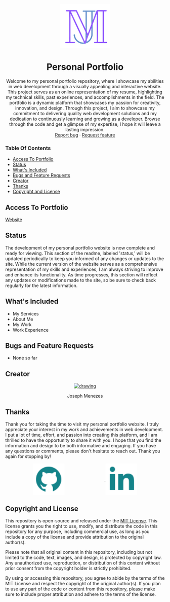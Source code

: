 <!--suppress ALL -->



<div align="center">
    <a href="https://github.com/joeguy57/PersonalPortfolio">
        <img src="mainLogo.png" alt="Personal Port">
    </a>
</div>

<h1 align="center">Personal Portfolio</h1>

<p align="center">
   Welcome to my personal portfolio repository, where I showcase my abilities in web development through a visually appealing and interactive website. This project serves as an online representation of my resume, highlighting my technical skills, past experiences, and accomplishments in the field. The portfolio is a dynamic platform that showcases my passion for creativity, innovation, and design. Through this project, I aim to showcase my commitment to delivering quality web development solutions and my dedication to continuously learning and growing as a developer. Browse through the code and get a glimpse of my expertise, I hope it will leave a lasting impression.
    <br>
    <a href="https://github.com/joeguy57/PersonalPortfolio/issues">Report bug</a>
    ·
    <a href="https://github.com/joeguy57/PersonalPortfolio/issues">Request feature</a>
</p>

### Table Of Contents
- [Access To Portfolio](#access-to-portfolio)
- [Status](#status)
- [What's Included](#whats-included)
- [Bugs and Feature Requests](#bugs-and-feature-requests)
- [Creator](#creator)
- [Thanks](#thanks)
- [Copyright and License](#copyright-and-license)

## Access To Portfolio
<a href="https://josephmenezes.me/">Website</a>

## Status
The development of my personal portfolio website is now complete and ready for viewing. This section of the readme, labeled 'status,' will be updated periodically to keep you informed of any changes or updates to the site. While the current version of the website serves as a comprehensive representation of my skills and experiences, I am always striving to improve and enhance its functionality. As time progresses, this section will reflect any updates or modifications made to the site, so be sure to check back regularly for the latest information.

## What's Included
- My Services
- About Me
- My Work
- Work Experience

## Bugs and Feature Requests
- None so far

## Creator
<div align="center">
    <a href="https://github.com/joeguy57">  
        <img src="https://avatars.githubusercontent.com/u/56702275?s=400&u=026c4c9ee2a9450b09d8a7605644dd1161b1d91b&v=4" alt="drawing" width="100"/>  
    </a>
    <p>Joseph Menezes</p>
</div>

## Thanks
<p>Thank you for taking the time to visit my personal portfolio website. I truly appreciate your interest in my work and achievements in web development. I put a lot of time, effort, and passion into creating this platform, and I am thrilled to have the opportunity to share it with you. I hope that you find the information and design to be both informative and engaging. If you have any questions or comments, please don't hesitate to reach out. Thank you again for stopping by!</p>
<div align="center">
  <a href="https://github.com/joeguy57">
  <img src="Img/../../Img/Social/github_icon.svg" width="100px" style="display:inline-block; vertical-align:middle; margin-right: 25%;" />
  </a>
  <a href="https://www.linkedin.com/in/joseph-menezes/">
  <img src="Img/../../Img/Social/linkedIn_icon.svg" width="100px" style="display:inline-block; vertical-align:middle;" />
  </a>
  
</div>


## Copyright and License
This repository is open-source and released under the [MIT License](LICENSE.md). This license grants you the right to use, modify, and distribute the code in this repository for any purpose, including commercial use, as long as you include a copy of the license and provide attribution to the original author(s).

Please note that all original content in this repository, including but not limited to the code, text, images, and design, is protected by copyright law. Any unauthorized use, reproduction, or distribution of this content without prior consent from the copyright holder is strictly prohibited.

By using or accessing this repository, you agree to abide by the terms of the MIT License and respect the copyright of the original author(s). If you plan to use any part of the code or content from this repository, please make sure to include proper attribution and adhere to the terms of the license.

